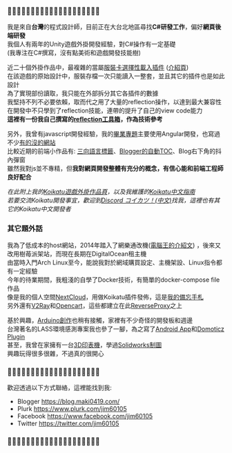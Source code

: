 ### 🦜🦜🦜🦜🦜🦜🦜🦜🦜🦜🦜🦜🦜🦜🦜🦜🦜🦜🦜🦜

我是來自**台灣**的程式設計師，目前正在大台北地區尋找**C#研發工作**，偏好**網頁後端研發**\
我個人有兩年的Unity遊戲外掛開發經驗，對C#操作有一定基礎\
(我專注在C#撰寫，沒有點美術和遊戲開發技能樹)

近二十個外掛作品中，最複雜的當屬[服裝卡選擇性載入插件](https://github.com/jim60105/KK/tree/master/KK_CoordinateLoadOption) ([介紹頁](https://blog.maki0419.com/2019/03/koikatu-coordinate-load-option.html))\
在該遊戲的原始設計中，服裝存檔一次只能讀入一整套，並且其它的插件也是如此設計\
為了實現部份讀取，我只能在外部拆分其它各插件的數據\
我堅持不列不必要依賴，取而代之用了大量的reflection操作，以達到最大兼容性\
在開發中不只學到了reflection技能，連帶的提升了自己的view code能力\
**這裡有一份我自己撰寫的[reflection工具箱](https://github.com/jim60105/KK/blob/ed1d022e33adfa99114d67d6792f6df3e6d7427b/Extension/Extension.cs#L18)，作為技術參考**

另外，我曾有javascript開發經驗，我的[畢業專題](https://github.com/jim60105/PMS5003TAirQuality)主要使用Angular開發，也寫過不少[有的沒的網站](https://github.com/jim60105?tab=repositories&q=&type=&language=javascript)\
比較近期的前端小作品有: [三向語言標籤](https://blog.maki0419.com/2020/05/personal-koikatu-plugin.html)、[Blogger的自動TOC](https://gist.github.com/jim60105/2d892ca5d898397e5e52f127cc84b129)、Blog右下角的抖內彈窗\
雖然我對js並不專精，但**我對網頁開發整體有充分的概念，有信心能和前端工程師良好配合**

*在此附上我的[Koikatu遊戲外掛作品頁](https://blog.maki0419.com/2020/05/personal-koikatu-plugin.html)，以及我維護的[Koikatu中文指南](https://blog.maki0419.com/2019/11/koikatu-V5.html)\
若要交流Koikatu開發事宜，歡迎到[Discord コイカツ！(中文)](https://discord.gg/UJEA9nr)找我，這裡也有其它的Koikatu中文開發者*

### 其它題外話
我為了低成本的host網站，2014年踏入了網樂通改機([電腦王的介紹文](https://www.techbang.com/posts/11554-dead-screen-bt-letong-hard-modification-machine-hard-circuit-modification-was-put-up-on-bulk-usb-pen-drive-king-of-computers-100-battle-team)) ，後來又改用樹苺派架站，而現在長期在DigitalOcean租主機\
由當時入門Arch Linux至今，能說我對於網域購買設定、主機架設、Linux指令都有一定經驗\
今年的待業期間，我粗淺的自學了Docker技術，有簡單的docker-compose file作品\
像是我的個人空間[NextCloud](https://github.com/jim60105/docker-Nextcloud)，用做Koikatu插件發佈，這是[我的備忘手札](https://blog.maki0419.com/2020/07/docker-nextcloud.html)\
另外還有[V2Ray](https://github.com/jim60105/docker-V2Ray)和[Opencart](https://github.com/jim60105/docker-Opencart-tw)，這些都建立在此[ReverseProxy](https://github.com/jim60105/docker-ReverseProxy)之上

基於興趣，[Arduino創作](https://github.com/jim60105/BluetoothRemoteCar)也稍有接觸，家裡有不少奇怪的開發板和週邊\
台灣著名的LASS環境感測專案我也參了一腳，為之寫了[Android App](https://blog.maki0419.com/2019/01/android-app-pm25-airbox-lass.html)和[Domoticz Plugin](https://paper.dropbox.com/doc/Domoticz-Python-Plugin-for-LASS--A_rOOOUYAEF~eMe_exbvo4bbAg-VCGAQpPFerrr9lAZUt8uW)\
甚至，我曾在家擁有一台[3D印表機](https://www.facebook.com/jim60105/videos/1077958822223728/)，學過[Solidworks制圖](https://www.facebook.com/photo.php?fbid=1077212975631646&set=a.218403838179235&type=3)\
興趣玩得很多很雜，不過真的很開心

### 🦜🦜🦜🦜🦜🦜🦜🦜🦜🦜🦜🦜🦜🦜🦜🦜🦜🦜🦜🦜
歡迎透過以下方式聯絡，這裡能找到我:
* Blogger https://blog.maki0419.com/
* Plurk https://www.plurk.com/jim60105
* Facebook https://www.facebook.com/jim60105
* Twitter https://twitter.com/jim60105
### 🦜🦜🦜🦜🦜🦜🦜🦜🦜🦜🦜🦜🦜🦜🦜🦜🦜🦜🦜🦜
